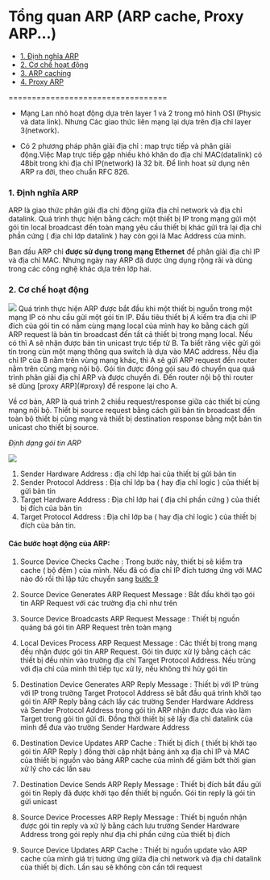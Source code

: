 # Tổng quan ARP (ARP cache, Proxy ARP...)
- [1. Định nghĩa ARP](#arpdefinition)
- [2. Cơ chế hoạt động](#protocol)
- [3. ARP caching](#cache)
- [4. Proxy ARP](#proxy)

==================================

-  Mạng Lan nhỏ hoạt động dựa trên layer 1 và 2 trong mô hình OSI (Physic và data link). Nhưng Các giao thức liên mạng lại dựa trên địa chỉ layer 3(network).
 
- Có 2 phương pháp phân giải địa chỉ : map trực tiếp và phân giải động.Việc Map trực tiếp gặp nhiều khó khăn do địa chỉ MAC(datalink) có 48bit trong khi địa chỉ IP(network) là 32 bit. Để linh hoat sử dụng nên ARP ra đời, theo chuẩn RFC 826. 
 
<a name="arpdefinition"></a>

### 1. Định nghĩa ARP
 ARP là giao thức phân giải địa chỉ
động giữa địa chỉ network và địa chỉ datalink. Quá trình thực hiện bằng cách: một thiết bị IP trong mạng gửi một gói tin local broadcast đến toàn mạng yêu cầu thiết bị khác gửi trả lại địa chỉ phần cứng ( địa chỉ lớp datalink ) hay còn gọi là Mac Address của mình.

 Ban đầu ARP chỉ **được sử dụng trong mạng Ethernet** để phân giải địa chỉ IP và địa chỉ MAC. Nhưng ngày nay ARP đã được ứng dụng rộng rãi và dùng trong các công nghệ khác dựa trên lớp hai.

<a name="protocol"></a>
### 2. Cơ chế hoạt động

<img src="https://i.imgur.com/QVbDoVR.png">
Quá trình thực hiện ARP được bắt đầu khi một thiết bị nguồn trong một mạng IP có nhu cầu gửi một gói tin IP.
Đầu tiêu thiết bị A kiểm tra địa chỉ IP đích của gói tin có nằm cùng mạng local của mình hay ko bằng cách gửi ARP request là bản tin broadcast đến tất cả thiết bị trong mạng local. Nếu có thì A sẽ nhận được bản tin unicast trực tiếp từ B. Ta biết răng việc gửi gói tin trong cùn một mạng thông qua switch là dựa vào MAC address. Nếu địa chỉ IP của B nằm trên vùng mạng khác, thì A sẽ gửi  ARP request đến router nằm trên cùng mạng nội bộ. Gói tin được đóng gói sau đó chuyển qua quá trình phân giải địa chỉ ARP và được chuyển đi. Đến router nội bộ thì router sẽ dùng   [proxy ARP](#proxy)  để respone lại cho A.

Về cơ bản, ARP là quá trình 2 chiều request/response giữa các thiết bị cùng mạng nội bộ. Thiết bị source request bằng cách gửi bản tin broadcast đến toàn bộ thiết bị cùng mạng và thiết bị destination response bằng một bản tin unicast cho thiết bị source.

*Định dạng gói tin ARP*

<img src="https://i.imgur.com/dDyXsoW.png">

1. Sender Hardware Address : địa chỉ lớp hai của thiết bị gửi bản tin 
2. Sender Protocol Address : Địa chỉ lớp ba ( hay địa chỉ logic ) của thiết bị gửi bản tin 
3. Target Hardware Address : Địa chỉ lớp hai ( địa chỉ phần cứng ) của thiết bị đích của bản tin 
4. Target Protocol Address : Địa chỉ lớp ba ( hay địa chỉ logic ) của thiết bị đích của bản tin.

#### Các bước hoạt động của ARP:

1. Source Device Checks Cache : Trong bước này, thiết bị sẽ kiểm tra cache ( bộ đệm ) của mình. Nếu đã có địa chỉ IP đích tương ứng với MAC nào đó rồi thì lập tức chuyển sang [bước 9](#9)

2. Source Device Generates ARP Request Message : Bắt đầu khởi tạo gói tin ARP Request với các trường địa chỉ như trên

3. Source Device Broadcasts ARP Request Message : Thiết bị nguồn quảng bá gói tin ARP Request trên toàn mạng

4. Local Devices Process ARP Request Message : Các thiết bị trong mạng đều nhận được gói tin ARP Request. Gói tin được xử lý bằng cách các thiết bị đều nhìn vào trường địa chỉ Target Protocol Address. Nếu trùng với địa chỉ của mình thì tiếp tục xử lý, nếu không thì hủy gói tin

5. Destination Device Generates ARP Reply Message : Thiết bị với IP trùng với IP trong trường Target Protocol Address sẽ bắt đầu quá trình khởi tạo gói tin ARP Reply bằng cách lấy các trường Sender Hardware Address và Sender Protocol Address trong gói tin ARP nhận được đưa vào làm Target trong gói tin gửi đi. Đồng thời thiết bị sẽ lấy địa chỉ datalink của mình để đưa vào trường Sender Hardware Address

6. Destination Device Updates ARP Cache : Thiết bị đích ( thiết bị khởi tạo gói tin ARP Reply ) đồng thời cập nhật bảng ánh xạ địa chỉ IP và MAC của thiết bị nguồn vào bảng ARP cache của mình để giảm bớt thời gian xử lý cho các lần sau

7. Destination Device Sends ARP Reply Message : Thiết bị đích bắt đầu gửi gói tin Reply đã được khởi tạo đến thiết bị nguồn. Gói tin reply là gói tin gửi unicast

8. Source Device Processes ARP Reply Message : Thiết bị nguồn nhận được gói tin reply và xử lý bằng cách lưu trường Sender Hardware Address trong gói reply như địa chỉ phần cứng của thiết bị đích

9. Source Device Updates ARP Cache : Thiết bị nguồn update vào ARP cache của mình giá trị tương ứng giữa địa chỉ network và địa chỉ datalink của thiết bị đích. Lần sau sẽ không còn cần tới request <a name="9"></a>

